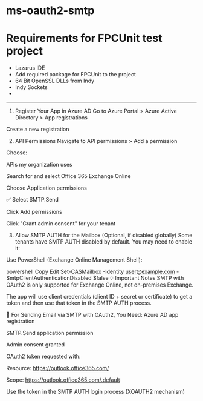 # ms-oauth2-smtp

# Requirements for FPCUnit test project
* Lazarus IDE
* Add required package for FPCUnit to the project
* 64 Bit OpenSSL DLLs from Indy
* Indy Sockets
* 

----

1. Register Your App in Azure AD
Go to Azure Portal > Azure Active Directory > App registrations

Create a new registration

2. API Permissions
Navigate to API permissions > Add a permission

Choose:

APIs my organization uses

Search for and select Office 365 Exchange Online

Choose Application permissions

✅ Select SMTP.Send

Click Add permissions

Click "Grant admin consent" for your tenant

3. Allow SMTP AUTH for the Mailbox (Optional, if disabled globally)
Some tenants have SMTP AUTH disabled by default. You may need to enable it:

Use PowerShell (Exchange Online Management Shell):

powershell
Copy
Edit
Set-CASMailbox -Identity user@example.com -SmtpClientAuthenticationDisabled $false
💡 Important Notes
SMTP with OAuth2 is only supported for Exchange Online, not on-premises Exchange.

The app will use client credentials (client ID + secret or certificate) to get a token and then use that token in the SMTP AUTH process.

🎯 For Sending Email via SMTP with OAuth2, You Need:
Azure AD app registration

SMTP.Send application permission

Admin consent granted

OAuth2 token requested with:

Resource: https://outlook.office365.com/

Scope: https://outlook.office365.com/.default

Use the token in the SMTP AUTH login process (XOAUTH2 mechanism)
